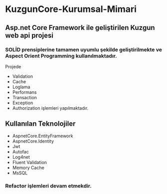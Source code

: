 # KuzgunCore-Kurumsal-Mimari
## Asp.net Core Framework ile geliştirilen Kuzgun web api projesi
### SOLİD prensiplerine tamamen uyumlu şekilde geliştirilmekte ve Aspect Orient Programming kullanılmaktadır.
Projede
- Validation
- Cache
- Loglama
- Performans
- Transaction
- Exception
- Authorization işlemleri yapılmaktadır.
## Kullanılan Teknolojiler
- AspnetCore.EntityFramework
- AspnetCore.Identity
- Jwt
- Autofac
- Log4net
- Fluent Validation
- Memory Cache
- MsSQL

### Refactor işlemleri devam etmekdir.
